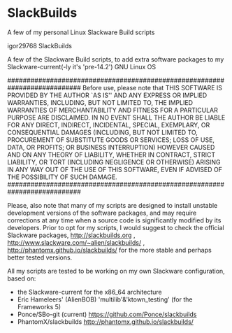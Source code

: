 # SlackBuilds
A few of my personal Linux Slackware Build scripts

<DIO> igor29768   SlackBuilds

A few of the Slackware Build scripts, to add extra software packages to my
Slackware-current(-ly it's 'pre-14.2') GNU Linux OS 

###########################################################################
                   Before use, please note that 
  THIS SOFTWARE IS PROVIDED BY THE AUTHOR `AS IS'' AND ANY EXPRESS OR IMPLIED
  WARRANTIES, INCLUDING, BUT NOT LIMITED TO, THE IMPLIED WARRANTIES OF
  MERCHANTABILITY AND FITNESS FOR A PARTICULAR PURPOSE ARE DISCLAIMED.  IN NO
  EVENT SHALL THE AUTHOR BE LIABLE FOR ANY DIRECT, INDIRECT, INCIDENTAL,
  SPECIAL, EXEMPLARY, OR CONSEQUENTIAL DAMAGES (INCLUDING, BUT NOT LIMITED TO,
  PROCUREMENT OF SUBSTITUTE GOODS OR SERVICES; LOSS OF USE, DATA, OR PROFITS;
  OR BUSINESS INTERRUPTION) HOWEVER CAUSED AND ON ANY THEORY OF LIABILITY,
  WHETHER IN CONTRACT, STRICT LIABILITY, OR TORT (INCLUDING NEGLIGENCE OR
  OTHERWISE) ARISING IN ANY WAY OUT OF THE USE OF THIS SOFTWARE, EVEN IF
  ADVISED OF THE POSSIBILITY OF SUCH DAMAGE.
###########################################################################

Please, also note that many of my scripts are designed to install unstable
development versions of the software packages, and may require
corrections at any time when a source code is significantly modified
by its developers.
Prior to opt for my scripts, I would suggest to check the official Slackware 
packages, http://slackbuilds.org ,
http://www.slackware.com/~alien/slackbuilds/ , 
http://phantomx.github.io/slackbuilds/
for the more stable and perhaps better tested versions.

All my scripts are tested to be working on my own Slackware 
configuration, based on: 
* the Slackware-current for the x86_64 architecture 
* Eric Hameleers' (AlienBOB) 'multilib'&'ktown_testing' (for the Frameworks 5)
* Ponce/SBo-git (current) https://github.com/Ponce/slackbuilds
* PhantomX/slackbuilds http://phantomx.github.io/slackbuilds/
